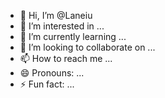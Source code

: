 - 👋 Hi, I’m @Laneiu
- 👀 I’m interested in ...
- 🌱 I’m currently learning ...
- 💞️ I’m looking to collaborate on ...
- 📫 How to reach me ...
- 😄 Pronouns: ...
- ⚡ Fun fact: ...

<!---
Laneiu/Laneiu is a ✨ special ✨ repository because its `README.md` (this file) appears on your GitHub profile.
You can click the Preview link to take a look at your changes.
--->
